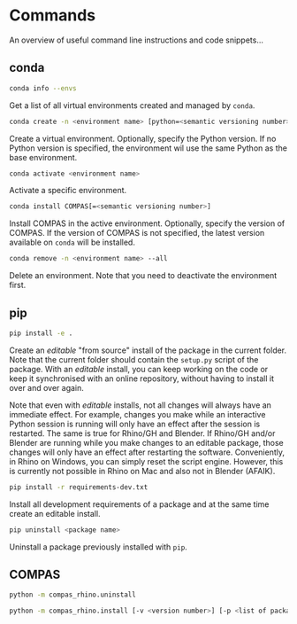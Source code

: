 # Commands

An overview of useful command line instructions and code snippets...

## conda

```bash
conda info --envs
```
Get a list of all virtual environments created and managed by `conda`.

```bash
conda create -n <environment name> [python=<semantic versioning number>]
```
Create a virtual environment.
Optionally, specify the Python version.
If no Python version is specified, the environment wil use the same Python as the base environment.

```bash
conda activate <environment name>
```
Activate a specific environment.

```bash
conda install COMPAS[=<semantic versioning number>]
```
Install COMPAS in the active environment.
Optionally, specify the version of COMPAS.
If the version of COMPAS is not specified, the latest version available on `conda` will be installed.

```bash
conda remove -n <environment name> --all
```
Delete an environment.
Note that you need to deactivate the environment first.

## pip

```bash
pip install -e .
```
Create an *editable* "from source" install of the package in the current folder.
Note that the current folder should contain the `setup.py` script of the package.
With an *editable* install, you can keep working on the code or keep it synchronised
with an online repository, without having to install it over and over again.

Note that even with *editable* installs, not all changes will always have an immediate
effect. For example, changes you make while an interactive Python session is running will only
have an effect after the session is restarted. The same is true for Rhino/GH and Blender.
If Rhino/GH and/or Blender are running while you make changes to an editable package,
those changes will only have an effect after restarting the software.
Conveniently, in Rhino on Windows, you can simply reset the script engine.
However, this is currently not possible in Rhino on Mac and also not in Blender (AFAIK).

```bash
pip install -r requirements-dev.txt
```
Install all development requirements of a package and at the same time create an
editable install.

```bash
pip uninstall <package name>
```
Uninstall a package previously installed with `pip`.

## COMPAS

```bash
python -m compas_rhino.uninstall
```

```bash
python -m compas_rhino.install [-v <version number>] [-p <list of package names>]
```
